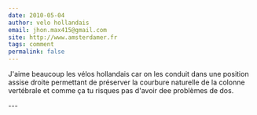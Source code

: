 ```yaml
---
date: 2010-05-04
author: velo hollandais
email: jhon.max415@gmail.com
site: http://www.amsterdamer.fr
tags: comment
permalink: false
---
```


<p>J'aime beaucoup les vélos hollandais car on les conduit dans une position assise droite permettant de préserver la courbure naturelle de la colonne vertébrale et comme ça tu risques pas d'avoir dee problèmes de dos.</p>
---
